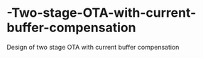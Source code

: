 # -Two-stage-OTA-with-current-buffer-compensation
Design of two stage OTA with current buffer compensation
